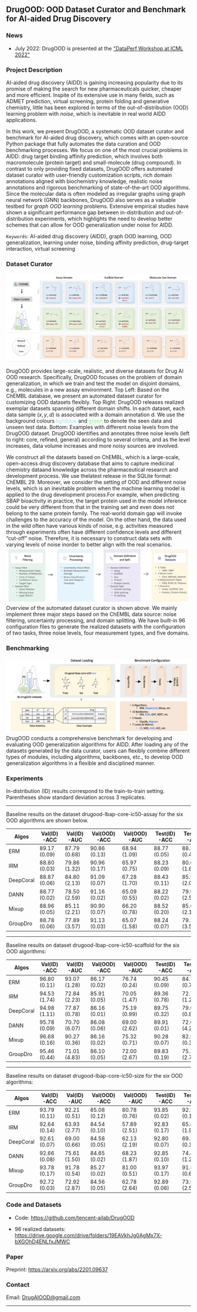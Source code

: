 ## DrugOOD: OOD Dataset Curator and Benchmark for AI-aided Drug Discovery


### News

- July 2022:  DrugOOD is presented at the ["DataPerf Workshop at ICML 2022"](https://sites.google.com/view/dataperf2022/home?authuser=0)



### Project Description

AI-aided drug discovery (AIDD) is gaining increasing popularity due to its promise of  making  the  search  for  new   pharmaceuticals  quicker,  cheaper  and  more  efficient.  Inspite of its extensive use in many fields,  such as ADMET prediction,  virtual screening, protein folding and generative chemistry, little has been explored in terms of the out-of-distribution (OOD) learning problem with _noise_, which is inevitable in real world AIDD applications.

In this work, we present DrugOOD, a systematic OOD dataset curator and benchmark for AI-aided drug discovery,  which comes with an open-source Python package that fully automates the data curation and OOD benchmarking processes.  We focus on one of the most crucial problems in AIDD: drug target binding affinity prediction, which involves both macromolecule (protein target) and small-molecule (drug compound).  In contrast to only providing fixed datasets, DrugOOD offers automated dataset curator with user-friendly customization scripts, rich domain annotations aligned with biochemistry knowledge,  realistic  noise  annotations  and  rigorous  benchmarking  of  state-of-the-art OOD algorithms.  Since the molecular data is often modeled as irregular graphs using graph neural network (GNN) backbones, DrugOOD also serves as a valuable testbed for _graph OOD learning_ problems.  Extensive empirical studies have shown a significant performance gap between in-distribution and out-of-distribution experiments, which highlights the need to develop better schemes that can allow for OOD generalization under noise for AIDD.


`Keywords`: AI-aided drug discovery (AIDD), graph OOD learning, OOD generalization, learning under noise, binding affinity prediction, drug-target interaction, virtual screening



### Dataset Curator

![overview_dataset](figures/overview_dataset.png)

DrugOOD provides large-scale, realistic, and diverse datasets for Drug AI OOD research. Specifically, DrugOOD focuses on the problem of domain generalization, in which we train and test the model on disjoint domains, e.g., molecules in a new assay environment.
Top Left: Based on the ChEMBL database, we present an automated dataset curator for customizing OOD datasets flexibly.
Top Right: DrugOOD releases realized exemplar datasets spanning different domain shifts. In each dataset, each data sample $(x, y, d)$ is associated with a domain annotation d. We use the background colours <span style="color:lightblue;">lightblue</span> and   <span style="color:lightgreen;">green</span>  to denote the seen data and unseen test data.
Bottom: Examples with different noise levels from the DrugOOD dataset. DrugOOD identifies and annotates three noise levels (left to right: core, refined, general) according to several criteria, and as the level increases,  data volume increases and  more noisy sources are involved.

We construct all the datasets based on ChEMBL, which is a large-scale, open-access drug discovery database that aims to capture medicinal chemistry dataand knowledge across the pharmaceutical research and development process. We use thelatest release in the SQLite format:  ChEMBL 29.  Moreover,  we consider the setting of OOD and different noise levels, which is an inevitable problem when the machine learning  model  is  applied  to  the  drug  development  process.For  example,  when  predicting SBAP bioactivity in practice, the target protein used in the model inference could be very different from that in the training set and even does not belong to the same protein family. The real-world domain gap will invoke challenges to the accuracy of the model.  On the other  hand,  the  data  used  in  the  wild  often  have  various  kinds  of  noise,  e.g.   activities measured through experiments often have different confidence levels and different “cut-off” noise.  Therefore, it is necessary to construct data sets with varying levels of noise inorder to better align with the real scenarios.
![curator](figures/curator.png)
Overview of the automated dataset curator is shown above. We mainly implement three major steps based on the ChEMBL data source: noise filtering, uncertainty processing, and domain splitting. We have built-in 96 configuration files to generate the realized  datasets with the configuration of two tasks, three noise levels, four measurement types, and five domains.

### Benchmarking

![benchmark](figures/benchmark.png)
DrugOOD conducts a comprehensive benchmark for developing and evaluating OOD generalization algorithms for AIDD. After loading any of the datasets generated by the data curator, users can flexibly combine different types of modules, including algorithms, backbones, etc., to develop OOD generalization algorithms in a flexible and disciplined manner.


### Experiments
In-distribution (ID) results correspond to the train-to-train setting. Parentheses show standard deviation across 3 replicates.

<hr />

Baseline results on  the dataset drugood-lbap-core-ic50-assay for the six OOD algorithms are shown below.

 | Algos | Val(ID)-ACC | Val(ID)-AUC | Val(OOD)-ACC |Val(OOD)-AUC | Test(ID)-ACC |Test(ID)-AUC| Test(OOD)-ACC | Test(OOD)-AUC|
 | ------ | ------     | --------- |    ----------- | ------------| -------------|------------|---------------|---------------|
|ERM|89.17 (0.09) |87.79 (0.68)|90.86 (0.13)|68.94 (1.09)|88.77 (0.05)|88.21 (0.49)|83.54 (0.24)|71.59 (0.63)
|IRM|88.80 (0.03)|79.86 (1.32)|90.96 (0.17)|65.97 (0.75)|88.23 (0.09)|80.67 (1.65)|83.45 (0.22)|67.23 (0.85)
|DeepCoral|88.87 (0.06)|84.80 (2.13)|91.09 (0.07)|67.28 (1.70)|88.43 (0.11)|85.51 (2.07)|83.52 (0.02)|68.93 (1.37)
|DANN|88.77 (0.02)|78.50 (2.59)|91.16 (0.02)|65.09 (0.55)|88.22 (0.02)|79.93 (2.51)|83.68 (0.00)|67.57 (1.96)
|Mixup|88.96 (0.05)|85.11 (2.21)|90.90 (0.07)|66.20 (0.78)|88.52 (0.20)|85.63 (2.12)|83.41 (0.15)|70.05 (1.15)
|GroupDro|88.78 (0.06)|77.89 (3.57)|91.13 (0.03)|65.07 (1.58)|88.24 (0.07)|79.22 (3.54)|83.65 (0.03)|67.67 (1.25)


<hr />
Baseline results on  dataset drugood-lbap-core-ic50-scaffold for the six OOD algorithms:

| Algos | Val(ID)-ACC | Val(ID)-AUC | Val(OOD)-ACC |Val(OOD)-AUC | Test(ID)-ACC |Test(ID)-AUC| Test(OOD)-ACC | Test(OOD)-AUC|
 | ------ | ------     | --------- |    ----------- | ------------| -------------|------------|---------------|---------------|
|ERM|96.80 (0.11)|93.07 (1.28)|86.17 (0.02)|76.74 (0.24)|90.45 (0.09)|84.78 (0.74)|76.97 (0.18)|67.32 (0.17)
|IRM|94.53 (1.74)|72.84 (2.23)|85.91 (0.05)|70.05 (1.47)|89.36 (0.78)|72.78 (1.26)|76.97 (0.52)|63.21 (1.51)
|DeepCoral|94.98 (1.11)|77.87 (0.78)|86.16 (0.01)|75.19 (0.99)|89.75 (0.32)|79.06 (0.80)|77.55 (0.02)|67.41 (0.31)
|DANN|95.78 (0.09)|70.70 (6.07)|86.08 (0.06)|69.00 (2.62)|89.91 (0.01)|72.04 (4.29)|77.67 (0.06)|63.72 (1.00)
|Mixup|96.68 (0.16)|90.27 (0.36)|86.16 (0.02)|75.32 (0.71)|90.28 (0.07)|82.55 (0.34)|77.53 (0.07)|66.78 (0.53)
|GroupDro|95.46 (0.44)|71.01 (4.83)|86.10 (0.05)|72.00 (2.67)|89.83 (0.19)|75.20 (2.77)|77.47 (0.20)|65.17 (1.14)

<hr />

Baseline results on  dataset drugood-lbap-core-ic50-size for the six OOD algorithms:

| Algos | Val(ID)-ACC | Val(ID)-AUC | Val(OOD)-ACC |Val(OOD)-AUC | Test(ID)-ACC |Test(ID)-AUC| Test(OOD)-ACC | Test(OOD)-AUC|
 | ------ | ------     | --------- |    ----------- | ------------| -------------|------------|---------------|---------------|
|ERM|93.79 (0.11)|92.21 (0.51)|85.08 (0.12)|80.78 (0.76)|93.85 (0.02)|92.20 (0.19)|72.88 (0.36)|66.67 (0.61)
|IRM|92.64 (0.14)|63.93 (2.77)|84.54 (0.10)|57.89 (2.51)|92.83 (0.17)|65.40 (1.93)|73.64 (0.17)|57.75 (1.51)
|DeepCoral|92.61 (0.07)|69.00 (0.66)|84.58 (0.05)|62.13 (2.19)|92.80 (0.07)|69.38 (0.35)|73.61 (0.17)|58.26 (0.71)
|DANN|92.66 (0.08)|75.61 (1.50)|84.65 (0.02)|68.23 (1.87)|92.85 (0.10)|74.41 (1.26)|73.79 (0.07)|62.04 (0.50)
|Mixup|93.78 (0.17)|91.78 (0.54)|85.27 (0.02)|81.00 (0.51)|93.97 (0.17)|91.59 (0.64)|73.57 (0.24)|66.82 (0.20)
|GroupDro|92.72 (0.03)|72.92 (2.87)|84.56 (0.05)|62.78 (2.64)|92.89 (0.06)|73.55 (2.59)|73.57 (0.11)|59.08 (1.26)



### Code and Datasets

- Code:   <https://github.com/tencent-ailab/DrugOOD>

- 96 realized datasets: <https://drive.google.com/drive/folders/19EAVkhJg0AgMx7X-bXGOhD4ENLfxJMWC>

### Paper

Preprint: <https://arxiv.org/abs/2201.09637>

### Contact

Email: <DrugAIOOD@gmail.com>

<hr />
